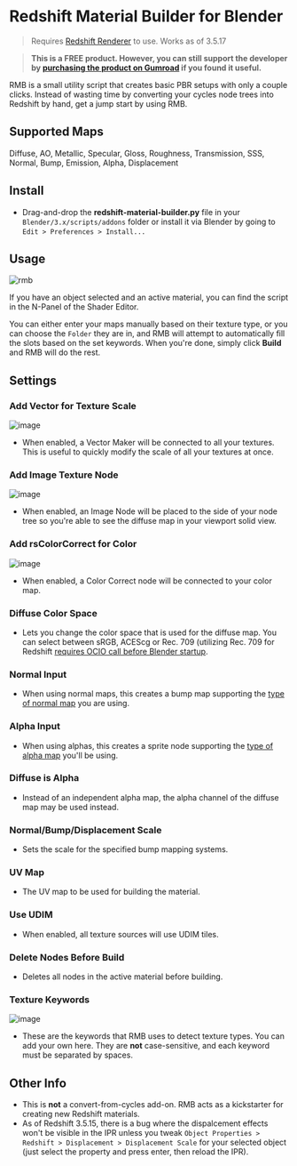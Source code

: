 # Redshift Material Builder for Blender
> Requires [Redshift Renderer](https://www.maxon.net/redshift) to use. Works as of 3.5.17

> **This is a FREE product. However, you can still support the developer by [purchasing the product on Gumroad](https://box.gumroad.com/l/rmb) if you found it useful.**

RMB is a small utility script that creates basic PBR setups with only a couple clicks. Instead of wasting time by converting your cycles node trees into Redshift by hand, get a jump start by using RMB.

## Supported Maps
Diffuse, AO, Metallic, Specular, Gloss, Roughness, Transmission, SSS, Normal, Bump, Emission, Alpha, Displacement

## Install
- Drag-and-drop the **redshift-material-builder.py** file in your `Blender/3.x/scripts/addons` folder or install it via Blender by going to `Edit > Preferences > Install...`

## Usage
![rmb](https://github.com/abrasic/redshift-material-builder/assets/43157991/7cda8dd2-5376-4254-b78a-02d572e02945)

If you have an object selected and an active material, you can find the script in the N-Panel of the Shader Editor.

You can either enter your maps manually based on their texture type, or you can choose the `Folder` they are in, and RMB will attempt to automatically fill the slots based on the set keywords. When you're done, simply click **Build** and RMB will do the rest.

## Settings
### **Add Vector for Texture Scale**
![image](https://github.com/abrasic/redshift-material-builder/assets/43157991/b757433e-541f-4cf5-8635-e2f0669edf4d)

 * When enabled, a Vector Maker will be connected to all your textures. This is useful to quickly modify the scale of all your textures at once.

### **Add Image Texture Node**
![image](https://github.com/abrasic/redshift-material-builder/assets/43157991/dbaa5673-195e-407d-96b8-8289a244cace)

 * When enabled, an Image Node will be placed to the side of your node tree so you're able to see the diffuse map in your viewport solid view.

### **Add rsColorCorrect for Color**
![image](https://github.com/abrasic/redshift-material-builder/assets/43157991/f71f0e30-7c5b-4738-90e5-70f0d0123e70)

 * When enabled, a Color Correct node will be connected to your color map.

### Diffuse Color Space
 * Lets you change the color space that is used for the diffuse map. You can select between sRGB, ACEScg or Rec. 709 (utilizing Rec. 709 for Redshift [requires OCIO call before Blender startup](https://redshift.maxon.net/topic/37435/).

### Normal Input
 * When using normal maps, this creates a bump map supporting the [type of normal map](https://help.maxon.net/r3d/blender/en-us/index.html#html/Bump+Map.html#BumpMap-InputMapType) you are using.

### Alpha Input
  * When using alphas, this creates a sprite node supporting the [type of alpha map](https://help.maxon.net/r3d/blender/en-us/index.html#html/Sprite+Node.html#SpriteNode-OpacityCalculation) you'll be using.

### Diffuse is Alpha
  * Instead of an independent alpha map, the alpha channel of the diffuse map may be used instead.

### Normal/Bump/Displacement Scale
  * Sets the scale for the specified bump mapping systems.

### UV Map
  * The UV map to be used for building the material.

### Use UDIM
  * When enabled, all texture sources will use UDIM tiles.

### Delete Nodes Before Build
  * Deletes all nodes in the active material before building.

### Texture Keywords
![image](https://github.com/abrasic/redshift-material-builder/assets/43157991/0a65d5d4-f88a-4feb-bd4c-247f20dca4a4)
  * These are the keywords that RMB uses to detect texture types. You can add your own here. They are **not** case-sensitive, and each keyword must be separated by spaces.

## Other Info
  * This is **not** a convert-from-cycles add-on. RMB acts as a kickstarter for creating new Redshift materials.
  * As of Redshift 3.5.15, there is a bug where the dispalcement effects won't be visible in the IPR unless you tweak `Object Properties > Redshift > Displacement > Displacement Scale` for your selected object (just select the property and press enter, then reload the IPR).
